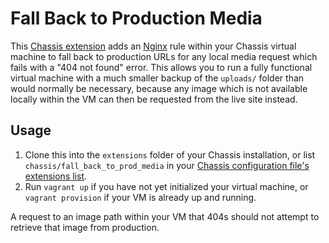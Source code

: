 # Fall Back to Production Media

This [Chassis extension](https://docs.chassis.io/en/latest/extend/) adds an [Nginx](https://www.nginx.com/) rule within your Chassis virtual machine to fall back to production URLs for any local media request which fails with a "404 not found" error. This allows you to run a fully functional virtual machine with a much smaller backup of the `uploads/` folder than would normally be necessary, because any image which is not available locally within the VM can then be requested from the live site instead.

## Usage

1. Clone this into the `extensions` folder of your Chassis installation, or list `chassis/fall_back_to_prod_media` in your [Chassis configuration file's extensions list](https://docs.chassis.io/en/latest/config/#extensions).
2. Run `vagrant up` if you have not yet initialized your virtual machine, or `vagrant provision` if your VM is already up and running.

A request to an image path within your VM that 404s should not attempt to retrieve that image from production.
